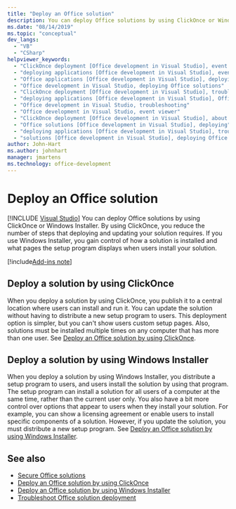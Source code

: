 ```yaml
---
title: "Deploy an Office solution"
description: You can deploy Office solutions by using ClickOnce or Windows Installer. By using ClickOnce, you reduce the number of steps that deploying your solution requires.
ms.date: "08/14/2019"
ms.topic: "conceptual"
dev_langs:
  - "VB"
  - "CSharp"
helpviewer_keywords:
  - "ClickOnce deployment [Office development in Visual Studio], event viewer"
  - "deploying applications [Office development in Visual Studio], event viewer"
  - "Office applications [Office development in Visual Studio], deploying Office solutions"
  - "Office development in Visual Studio, deploying Office solutions"
  - "ClickOnce deployment [Office development in Visual Studio], troubleshooting"
  - "deploying applications [Office development in Visual Studio], Office solutions (2007 system)"
  - "Office development in Visual Studio, troubleshooting"
  - "Office development in Visual Studio, event viewer"
  - "ClickOnce deployment [Office development in Visual Studio], about ClickOnce solution deployments"
  - "Office solutions [Office development in Visual Studio], deploying"
  - "deploying applications [Office development in Visual Studio], troubleshooting"
  - "solutions [Office development in Visual Studio], deploying Office solutions (2007 system)"
author: John-Hart
ms.author: johnhart
manager: jmartens
ms.technology: office-development
---
```

# Deploy an Office solution

 [!INCLUDE [Visual Studio](~/includes/applies-to-version/vs-windows-only.md)]
  You can deploy Office solutions by using ClickOnce or Windows Installer. By using ClickOnce, you reduce the number of steps that deploying and updating your solution requires. If you use Windows Installer, you gain control of how a solution is installed and what pages the setup program displays when users install your solution.

[!include[Add-ins note](includes/addinsnote.md)]

## Deploy a solution by using ClickOnce
 When you deploy a solution by using ClickOnce, you publish it to a central location where users can install and run it. You can update the solution without having to distribute a new setup program to users.  This deployment option is simpler, but you can't show users custom setup pages. Also, solutions must be installed multiple times on any computer that has more than one user. See [Deploy an Office solution by using ClickOnce](../vsto/deploying-an-office-solution-by-using-clickonce.md).

## Deploy a solution by using Windows Installer
 When you deploy a solution by using Windows Installer, you distribute a setup program to users, and users install the solution by using that program. The setup program can install a solution for all users of a computer at the same time, rather than the current user only. You also have a bit more control over options that appear to users when they install your solution. For example, you can show a licensing agreement or enable users to install specific components of a solution. However, if you update the solution, you must distribute a new setup program. See [Deploy an Office solution by using Windows Installer](../vsto/deploying-a-vsto-solution-by-using-windows-installer.md).

## See also
- [Secure Office solutions](../vsto/securing-office-solutions.md)
- [Deploy an Office solution by using ClickOnce](../vsto/deploying-an-office-solution-by-using-clickonce.md)
- [Deploy an Office solution by using Windows Installer](../vsto/deploying-a-vsto-solution-by-using-windows-installer.md)
- [Troubleshoot Office solution deployment](../vsto/troubleshooting-office-solution-deployment.md)
